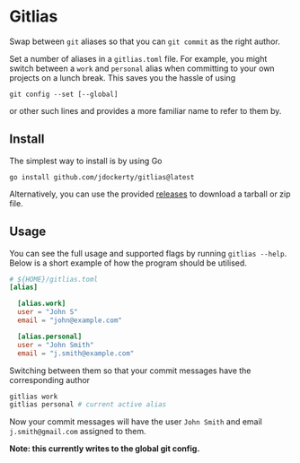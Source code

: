 # Gitlias

Swap between `git` aliases so that you can `git commit` as the right author.

Set a number of aliases in a `gitlias.toml` file. For example, you might switch between a `work` and `personal` alias when committing to your own projects on a lunch break. This saves you the hassle of using

  `git config --set [--global]`

or other such lines and provides a more familiar name to refer to them by.

## Install

The simplest way to install is by using Go

    go install github.com/jdockerty/gitlias@latest

Alternatively, you can use the provided [releases](https://github.com/jdockerty/gitlias/releases) to download a tarball or zip file.

## Usage

You can see the full usage and supported flags by running `gitlias --help`. Below is a short example of how the program should be utilised.

```toml
# ${HOME}/gitlias.toml
[alias]

  [alias.work]
  user = "John S"
  email = "john@example.com"

  [alias.personal]
  user = "John Smith"
  email = "j.smith@example.com"
```

Switching between them so that your commit messages have the corresponding author

```bash
gitlias work
gitlias personal # current active alias
```

Now your commit messages will have the user `John Smith` and email `j.smith@gmail.com` assigned to them.

**Note: this currently writes to the global git config.**


